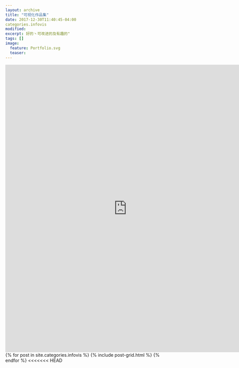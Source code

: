 ```yaml
---
layout: archive
title: "可视化作品集"
date: 2017-12-30T11:40:45-04:00
categories.infovis
modified:
excerpt: 好的丶可改进的及有趣的"
tags: []
image: 
  feature: Portfolio.svg
  teaser:
---
```

  <iframe src="https://public.tableau.com/shared/F9HMWWX4B?:display_count=yes/Dashboard1?:showVizHome=no&:embed=true" width="760px" height="900px" frameborder="0"></iframe>

<div class="tiles">
{% for post in site.categories.infovis %}
  {% include post-grid.html %}
{% endfor %}
<<<<<<< HEAD
</div><!-- /.tiles 把所有categories 有 infovis 的列出來-->

